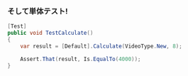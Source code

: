 ### そして単体テスト!

```csharp
[Test]
public void TestCalculate()
{
    var result = [Default].Calculate(VideoType.New, 8);

    Assert.That(result, Is.EqualTo(4000));
}
```

